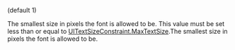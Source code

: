 (default 1)

The smallest size in pixels the font is allowed to be. This value must be set less than or equal to [UITextSizeConstraint.MaxTextSize](https://developer.roblox.com/api-reference/property/UITextSizeConstraint/MaxTextSize).The smallest size in pixels the font is allowed to be.